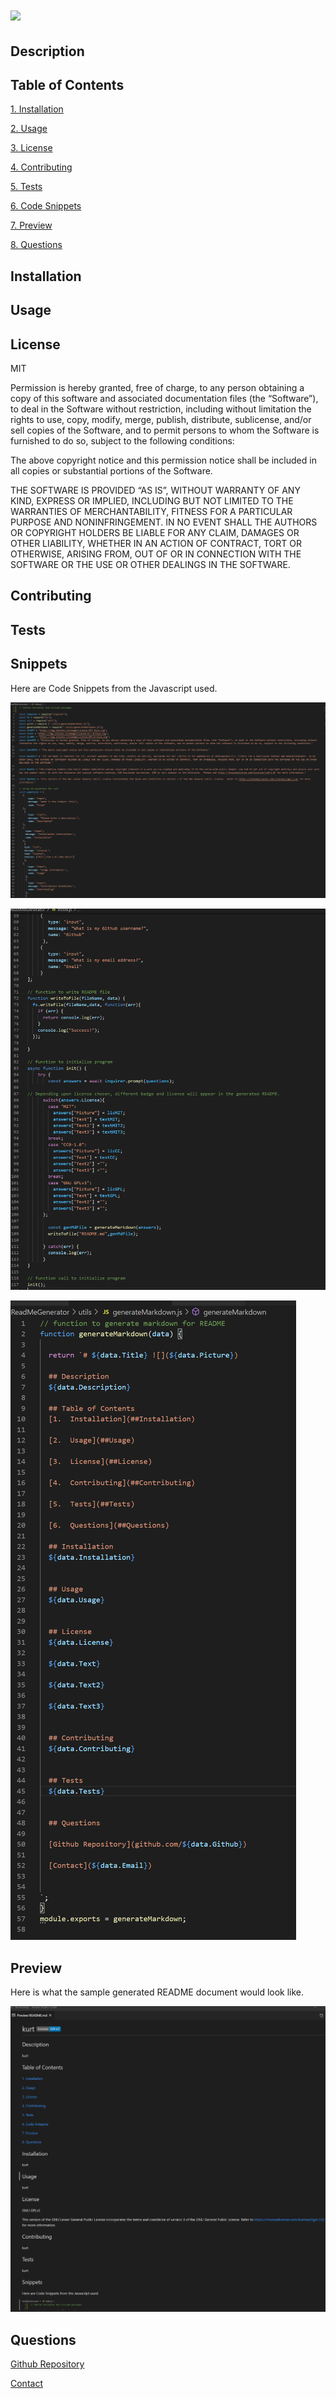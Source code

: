 #  ![](https://img.shields.io/badge/License-MIT-blue.svg)

  ## Description 
  

  ## Table of Contents
  [1.  Installation](##Installation) 

  [2.  Usage](##Usage)

  [3.  License](##License)

  [4.  Contributing](##Contributing)

  [5.  Tests](##Tests)

  [6.  Code Snippets](##Snippets)

  [7.  Preview](##Preview)

  [8.  Questions](##Questions)

  ## Installation
  


  ## Usage
  


  ## License
  MIT

  Permission is hereby granted, free of charge, to any person obtaining a copy of this software and associated documentation files (the “Software”), to deal in the Software without restriction, including without limitation the rights to use, copy, modify, merge, publish, distribute, sublicense, and/or sell copies of the Software, and to permit persons to whom the Software is furnished to do so, subject to the following conditions:

  The above copyright notice and this permission notice shall be included in all copies or substantial portions of the Software.

  THE SOFTWARE IS PROVIDED “AS IS”, WITHOUT WARRANTY OF ANY KIND, EXPRESS OR IMPLIED, INCLUDING BUT NOT LIMITED TO THE WARRANTIES OF MERCHANTABILITY, FITNESS FOR A PARTICULAR PURPOSE AND NONINFRINGEMENT. IN NO EVENT SHALL THE AUTHORS OR COPYRIGHT HOLDERS BE LIABLE FOR ANY CLAIM, DAMAGES OR OTHER LIABILITY, WHETHER IN AN ACTION OF CONTRACT, TORT OR OTHERWISE, ARISING FROM, OUT OF OR IN CONNECTION WITH THE SOFTWARE OR THE USE OR OTHER DEALINGS IN THE SOFTWARE.


  ## Contributing
  


  ## Tests
  


  ## Snippets

  Here are Code Snippets from the Javascript used.

  ![Part 1 Javascript](./img/indexjs_part1.png)


  ![Part 2 Javascript](./img/indexjs_part2.png)


  ![Generate Markdown JS](./img/generateMarkdown.png)


  ## Preview
  
  Here is what the sample generated README document would look like.

  ![Preview](./img/Previewpng.png)
  

  ## Questions

  [Github Repository](github.com/)

  [Contact]()


